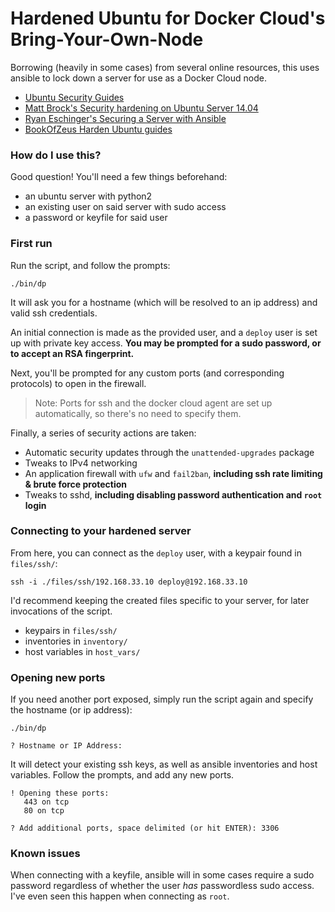# Hardened Ubuntu for Docker Cloud's Bring-Your-Own-Node

Borrowing (heavily in some cases) from several online resources, this uses ansible to lock down a server for use as a Docker Cloud node.

* [Ubuntu Security Guides](https://help.ubuntu.com/community/Security)
* [Matt Brock's Security hardening on Ubuntu Server 14.04](http://blog.mattbrock.co.uk/hardening-the-security-on-ubuntu-server-14-04/)
* [Ryan Eschinger's Securing a Server with Ansible](http://ryaneschinger.com/blog/securing-a-server-with-ansible/)
* [BookOfZeus Harden Ubuntu guides](http://bookofzeus.com/harden-ubuntu/)

### How do I use this?

Good question! You'll need a few things beforehand:

* an ubuntu server with python2
* an existing user on said server with sudo access
* a password or keyfile for said user

### First run

Run the script, and follow the prompts:

```
./bin/dp
```

It will ask you for a hostname (which will be resolved to an ip address) and valid ssh credentials.

An initial connection is made as the provided user, and a `deploy` user is set up with private key access. **You may be prompted for a sudo password, or to accept an RSA fingerprint.**

Next, you'll be prompted for any custom ports (and corresponding protocols) to open in the firewall.

> Note: Ports for ssh and the docker cloud agent are set up automatically, so there's no need to specify them.

Finally, a series of security actions are taken:

* Automatic security updates through the `unattended-upgrades` package
* Tweaks to IPv4 networking
* An application firewall with `ufw` and `fail2ban`, **including ssh rate limiting & brute force protection**
* Tweaks to sshd, **including disabling password authentication and `root` login**

### Connecting to your hardened server

From here, you can connect as the `deploy` user, with a keypair found in `files/ssh/`:

```
ssh -i ./files/ssh/192.168.33.10 deploy@192.168.33.10
```

I'd recommend keeping the created files specific to your server, for later invocations of the script.

* keypairs in `files/ssh/`
* inventories in `inventory/`
* host variables in `host_vars/`

### Opening new ports

If you need another port exposed, simply run the script again and specify the hostname (or ip address):

```
./bin/dp

? Hostname or IP Address: 
```

It will detect your existing ssh keys, as well as ansible inventories and host variables. Follow the prompts, and add any new ports.

```
! Opening these ports:
   443 on tcp
   80 on tcp

? Add additional ports, space delimited (or hit ENTER): 3306
```

### Known issues

When connecting with a keyfile, ansible will in some cases require a sudo password regardless of whether the user _has_ passwordless sudo access. I've even seen this happen when connecting as `root`.

